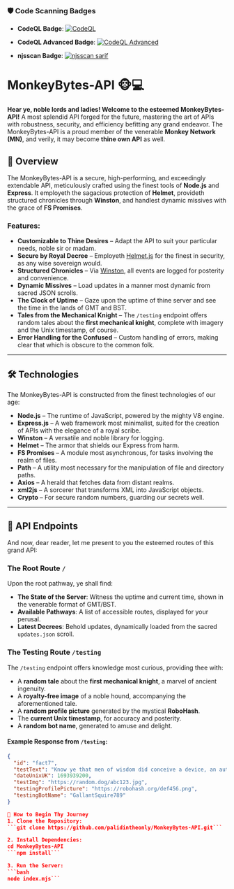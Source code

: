 ### 🛡️ Code Scanning Badges

- **CodeQL Badge**:
  [![CodeQL](https://github.com/palidintheonly/MonkeyBytes-API/actions/workflows/github-code-scanning/codeql/badge.svg)](https://github.com/palidintheonly/MonkeyBytes-API/actions/workflows/github-code-scanning/codeql)

- **CodeQL Advanced Badge**:
  [![CodeQL Advanced](https://github.com/palidintheonly/MonkeyBytes-API/actions/workflows/codeql.yml/badge.svg)](https://github.com/palidintheonly/MonkeyBytes-API/actions/workflows/codeql.yml)

- **njsscan Badge**:
  [![njsscan sarif](https://github.com/palidintheonly/MonkeyBytes-API/actions/workflows/njsscan.yml/badge.svg)](https://github.com/palidintheonly/MonkeyBytes-API/actions/workflows/njsscan.yml)

# MonkeyBytes-API 🐵💻

**Hear ye, noble lords and ladies! Welcome to the esteemed MonkeyBytes-API!** A most splendid API forged for the future, mastering the art of APIs with robustness, security, and efficiency befitting any grand endeavor. The MonkeyBytes-API is a proud member of the venerable **Monkey Network (MN)**, and verily, it may become **thine own API** as well.

## 🎯 Overview

The MonkeyBytes-API is a secure, high-performing, and exceedingly extendable API, meticulously crafted using the finest tools of **Node.js** and **Express**. It employeth the sagacious protection of **Helmet**, provideth structured chronicles through **Winston**, and handlest dynamic missives with the grace of **FS Promises**.

### Features:

- **Customizable to Thine Desires** – Adapt the API to suit your particular needs, noble sir or madam.
- **Secure by Royal Decree** – Employeth [Helmet.js](https://helmetjs.github.io/) for the finest in security, as any wise sovereign would.
- **Structured Chronicles** – Via [Winston](https://github.com/winstonjs/winston), all events are logged for posterity and convenience.
- **Dynamic Missives** – Load updates in a manner most dynamic from sacred JSON scrolls.
- **The Clock of Uptime** – Gaze upon the uptime of thine server and see the time in the lands of GMT and BST.
- **Tales from the Mechanical Knight** – The `/testing` endpoint offers random tales about the **first mechanical knight**, complete with imagery and the Unix timestamp, of course.
- **Error Handling for the Confused** – Custom handling of errors, making clear that which is obscure to the common folk.

---

## 🛠️ Technologies

The MonkeyBytes-API is constructed from the finest technologies of our age:

- **Node.js** – The runtime of JavaScript, powered by the mighty V8 engine.
- **Express.js** – A web framework most minimalist, suited for the creation of APIs with the elegance of a royal scribe.
- **Winston** – A versatile and noble library for logging.
- **Helmet** – The armor that shields our Express from harm.
- **FS Promises** – A module most asynchronous, for tasks involving the realm of files.
- **Path** – A utility most necessary for the manipulation of file and directory paths.
- **Axios** – A herald that fetches data from distant realms.
- **xml2js** – A sorcerer that transforms XML into JavaScript objects.
- **Crypto** – For secure random numbers, guarding our secrets well.

---

## 📂 API Endpoints

And now, dear reader, let me present to you the esteemed routes of this grand API:

### The Root Route `/`

Upon the root pathway, ye shall find:

- **The State of the Server**: Witness the uptime and current time, shown in the venerable format of GMT/BST.
- **Available Pathways**: A list of accessible routes, displayed for your perusal.
- **Latest Decrees**: Behold updates, dynamically loaded from the sacred `updates.json` scroll.

### The Testing Route `/testing`

The `/testing` endpoint offers knowledge most curious, providing thee with:

- A **random tale** about the **first mechanical knight**, a marvel of ancient ingenuity.
- A **royalty-free image** of a noble hound, accompanying the aforementioned tale.
- A **random profile picture** generated by the mystical **RoboHash**.
- The **current Unix timestamp**, for accuracy and posterity.
- A **random bot name**, generated to amuse and delight.

#### Example Response from `/testing`:

```json
{
  "id": "fact7",
  "testText": "Know ye that men of wisdom did conceive a device, an automaton, to emulate human motion.",
  "dateUnixUK": 1693939200,
  "testImg": "https://random.dog/abc123.jpg",
  "testingProfilePicture": "https://robohash.org/def456.png",
  "testingBotName": "GallantSquire789"
}

📜 How to Begin Thy Journey
1. Clone the Repository:
```git clone https://github.com/palidintheonly/MonkeyBytes-API.git```

2. Install Dependencies:
cd MonkeyBytes-API
```npm install```

3. Run the Server:
```bash
node index.mjs```
